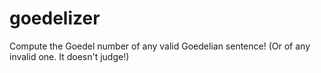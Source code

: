 # goedelizer
Compute the Goedel number of any valid Goedelian sentence! (Or of any invalid one. It doesn't judge!)
